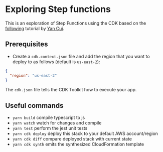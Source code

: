 # Exploring Step functions

This is an exploration of Step Functions using the CDK based on the [following](https://theburningmonk.thinkific.com/courses/complete-guide-to-aws-step-functions) tutorial by [Yan Cui](https://twitter.com/theburningmonk).

## Prerequisites

- Create a `cdk.context.json` file and add the region that you want to deploy to as follows (default is `us-east-2`):

```json
{
  "region": "us-east-2"
}
```

The `cdk.json` file tells the CDK Toolkit how to execute your app.

## Useful commands

- `yarn build` compile typescript to js
- `yarn watch` watch for changes and compile
- `yarn test` perform the jest unit tests
- `yarn cdk deploy` deploy this stack to your default AWS account/region
- `yarn cdk diff` compare deployed stack with current state
- `yarn cdk synth` emits the synthesized CloudFormation template

